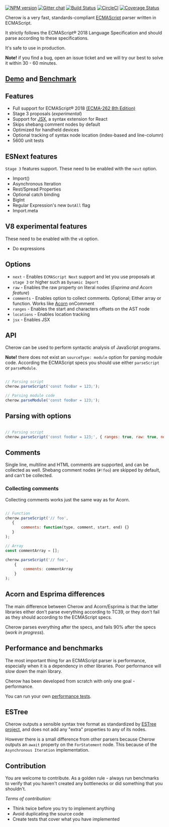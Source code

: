 [![NPM version](https://img.shields.io/npm/v/cherow.svg)](https://www.npmjs.com/package/cherow)
[![Gitter chat](https://badges.gitter.im/gitterHQ/gitter.png)](https://gitter.im/cherow/cherow)
[![Build Status](https://travis-ci.org/cherow/cherow.svg?branch=master)](https://travis-ci.org/cherow/cherow)
[![CircleCI](https://circleci.com/gh/cherow/cherow.svg?style=svg)](https://circleci.com/gh/cherow/cherow)
[![Coverage Status](https://coveralls.io/repos/github/cherow/cherow/badge.svg)](https://coveralls.io/github/cherow/cherow)

Cherow is a very fast, standards-compliant [ECMAScript](http://www.ecma-international.org/publications/standards/Ecma-262.htm) parser written in ECMAScript.

It strictly follows the ECMAScript® 2018 Language Specification and should parse according to these specifications.

It's safe to use in production.

**Note!** if you find a bug, open an issue ticket and we will try our best to solve it within 30 - 60 minutes.

## [Demo](https://cherow.github.io/cherow/) and [Benchmark](https://cherow.github.io/cherow/performance/)

## Features

- Full support for ECMAScript® 2018 [(ECMA-262 8th Edition)](http://www.ecma-international.org/publications/standards/Ecma-262.htm)
- Stage 3 proposals (*experimental*)
- Support for [JSX](https://facebook.github.io/react/docs/jsx-in-depth.html), a syntax extension for React
- Skips shebang comment nodes by default
- Optimized for handheld devices
- Optional tracking of syntax node location (index-based and line-column)
- 5600 unit tests

## ESNext features

`Stage 3` features support. These need to be enabled with the `next` option.

- Import()
- Asynchronous Iteration
- Rest/Spread Properties
- Optional catch binding
- BigInt
- Regular Expression's new `DotAll` flag
- Import.meta

## V8 experimental features

These need to be enabled with the `v8` option.

- Do expressions

## Options

* `next` - Enables `ECMAScript Next` support and let you use proposals at `stage 3` or higher such as `Dynamic Import`
* `raw` - Enables the raw property on literal nodes (*Esprima and Acorn feature*)
* `comments` - Enables option to collect comments. Optional; Either array or function. Works like [Acorn](https://github.com/ternjs/acorn) onComment
* `ranges` - Enables the start and characters offsets on the AST node
* `locations` - Enables location tracking
* `jsx` - Enables JSX

## API

Cherow can be used to perform syntactic analysis of JavaScript programs.

**Note!** there does not exist an `sourceType: module` option for parsing module code. According the ECMAScript specs you should use either `parseScript` or `parseModule`.

```js

// Parsing script
cherow.parseScript('const fooBar = 123;');

// Parsing module code
cherow.parseModule('const fooBar = 123;');

```

## Parsing with options

```js

// Parsing script
cherow.parseScript('const fooBar = 123;', { ranges: true, raw: true, next: true});

```

## Comments

Single line, multiline and HTML comments are supported, and can be collected as well. Shebang comment nodes (`#!foo`) are
skipped by default, and can't be collected.

### Collecting comments

Collecting comments works just the same way as for Acorn.
```js

// Function
cherow.parseScript('// foo',
   {
       comments: function(type, comment, start, end) {}
   }
);

// Array
const commentArray = [];

cherow.parseScript('// foo',
    {
        comments: commentArray
    }
);

```

## Acorn and Esprima differences

The main difference between Cherow and Acorn/Esprima is that the latter libraries either don't parse everything
according to TC39, or they don't fail as they should according to the ECMAScript specs.

Cherow parses everything after the specs, and fails 90% after the specs (*work in progress*).

## Performance and benchmarks

The most important thing for an ECMAScript parser is performance, especially when it is a
dependency in other libraries. Poor performance will slow down the main library.

Cherow has been developed from scratch with only one goal - performance.

You can run your own [performance tests](https://cherow.github.io/cherow/performance/).

## ESTree

Cherow outputs a sensible syntax tree format as standardized by [ESTree project](https://github.com/estree/estree), and does
not add any "extra" properties to any of its nodes.

However there is a small difference from other parsers because Cherow outputs an `await` property on the `ForStatement` node.
This because of the `Asynchronous Iteration` implementation.

## Contribution

 You are welcome to contribute. As a golden rule - always run benchmarks to verify that you haven't created any
 bottlenecks or did something that you shouldn't.

*Terms of contribution:*

- Think twice before you try to implement anything
- Avoid duplicating the source code
- Create tests that cover what you have implemented
